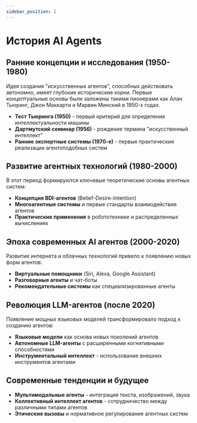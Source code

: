 ```yaml
---
sidebar_position: 2
---
```


# История AI Agents

## Ранние концепции и исследования (1950-1980)

Идея создания "искусственных агентов", способных действовать автономно, имеет глубокие исторические корни. Первые концептуальные основы были заложены такими пионерами как Алан Тьюринг, Джон Маккарти и Марвин Минский в 1950-х годах.

- **Тест Тьюринга (1950)** - первый критерий для определения интеллектуальности машины
- **Дартмутский семинар (1956)** - рождение термина "искусственный интеллект"
- **Ранние экспертные системы (1970-е)** - первые практические реализации агентоподобных систем

## Развитие агентных технологий (1980-2000)

В этот период формируются ключевые теоретические основы агентных систем:

- **Концепция BDI-агентов** (Belief-Desire-Intention)
- **Многоагентные системы** и первые стандарты взаимодействия агентов
- **Практические применения** в робототехнике и распределенных вычислениях

## Эпоха современных AI агентов (2000-2020)

Развитие интернета и облачных технологий привело к появлению новых форм агентов:

- **Виртуальные помощники** (Siri, Alexa, Google Assistant)
- **Разговорные агенты** и чат-боты
- **Рекомендательные системы** как специализированные агенты

## Революция LLM-агентов (после 2020)

Появление мощных языковых моделей трансформировало подход к созданию агентов:

- **Языковые модели** как основа новых поколений агентов
- **Автономные LLM-агенты** с расширенными когнитивными способностями
- **Инструментальный интеллект** - использование внешних инструментов агентами

## Современные тенденции и будущее

- **Мультимодальные агенты** - интеграция текста, изображений, звука
- **Коллективный интеллект агентов** - сотрудничество между различными типами агентов
- **Этические вызовы** и нормативное регулирование агентных систем 